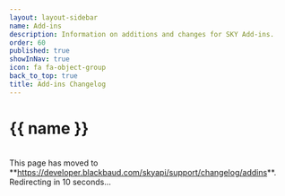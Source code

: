 ```yaml
---
layout: layout-sidebar
name: Add-ins
description: Information on additions and changes for SKY Add-ins.
order: 60
published: true
showInNav: true
icon: fa fa-object-group
back_to_top: true
title: Add-ins Changelog
---
```


# {{ name }}

<br />
<bb-alert bb-alert-type="warning">This page has moved to **<a href="https://developer.blackbaud.com/skyapi/support/changelog/addins">https://developer.blackbaud.com/skyapi/support/changelog/addins</a>**. Redirecting in 10 seconds...
</bb-alert>
<br /> <br />

<script> var timer = setTimeout(function() { window.location='https://developer.blackbaud.com/skyapi/support/changelog/addins' }, 10000); </script>